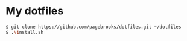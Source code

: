 
My dotfiles
===========

```bash
$ git clone https://github.com/pagebrooks/dotfiles.git ~/dotfiles
$ .\install.sh
```
